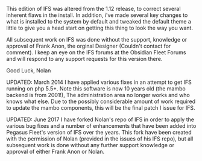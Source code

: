 This edition of IFS was altered from the 1.12 release, to correct several inherent flaws in the install. In addition, i've made several key changes to what is installed to the system by default and tweaked the default theme a little to give you a head start on getting this thing to look the way you want.

All subsequent work on IFS was done without the support, knowledge or approval of Frank Anon, the orginal Designer (Couldn't contact for comment). I keep an eye on the IFS forums at the Obsidian Fleet Forums and will respond to any support requests for this version there.

Good Luck,
Nolan

UPDATED: March 2014
I have applied various fixes in an attempt to get IFS running on php 5.5+. Note this software is now 10 years old (the mambo backend is from 2001!), The administration area no longer works and who knows what else. Due to the possibly considerable amount of work required to update the mambo components, this will be the final patch I issue for IFS.

UPDATED: June 2017
I have forked Nolan's repo of IFS in order to apply the various bug fixes and a number of enhancements that have been added into Pegasus Fleet's version of IFS over the years. This fork have been created with the permission of Nolan (provided in the issues of his IFS repo), but all subsequent work is done without any further support knowledge or approval of either Frank Anon or Nolan.
